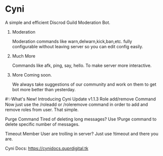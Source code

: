 # Cyni
A simple and efficient Discrod Guild Moderation Bot.

1) Moderation

   Moderation commands like warn,delwarn,kick,ban,etc. fully configurable without leaving server so you can edit config easily.

2) Much More

   Commands like afk, ping, say, hello. To make server more interactive.

3) More Coming soon.

   We always take suggestions of our community and work on them to get bot more better than yesterday.

#✨What's New!
       Introducing Cyni Update v1.1.3
Role add/remove Command
Now just use the /roleadd or /roleremove command in order to add and remove roles from user. That simple.

Purge Command
Tired of deleting long messages? Use !Purge command to delete specific number of messages.

Timeout Member
User are trolling in server? Just use !timeout and there you are.

Cyni Docs: https://cynidocs.quprdigital.tk
